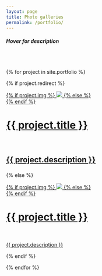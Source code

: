 ```yaml
---
layout: page
title: Photo galleries
permalink: /portfolio/
---
```


<h4><em>Hover for description</em></h4><br><br>

{% for project in site.portfolio %}

{% if project.redirect %}

<div class="project">
    <div class="thumbnail">
        <a href="{{ project.redirect }}" target="blank">
        {% if project.img %}
        <img class="thumbnail" src="{{ project.img }}"/>
        {% else %}
        <div class="thumbnail blankbox"></div>
        {% endif %}    
        <span>
            <h1>{{ project.title }}</h1>
            <br/>
            <h2> 
            <p>{{ project.description }}</p>
        </span>
        </a>
    </div>
</div>

{% else %}

<div class="project">
    <div class="thumbnail">
        <a href="{{ site.baseurl }}{{ project.url }}">
        {% if project.img %}
        <img class="thumbnail" src="{{ project.img }}"/>
        {% else %}
        <div class="thumbnail blankbox"></div>
        {% endif %}    
        <span>
            <h1>{{ project.title }}</h1>
            <br/>
            <p>{{ project.description }}</p>
        </span>
        </a>
    </div>
</div>

{% endif %}

{% endfor %}
